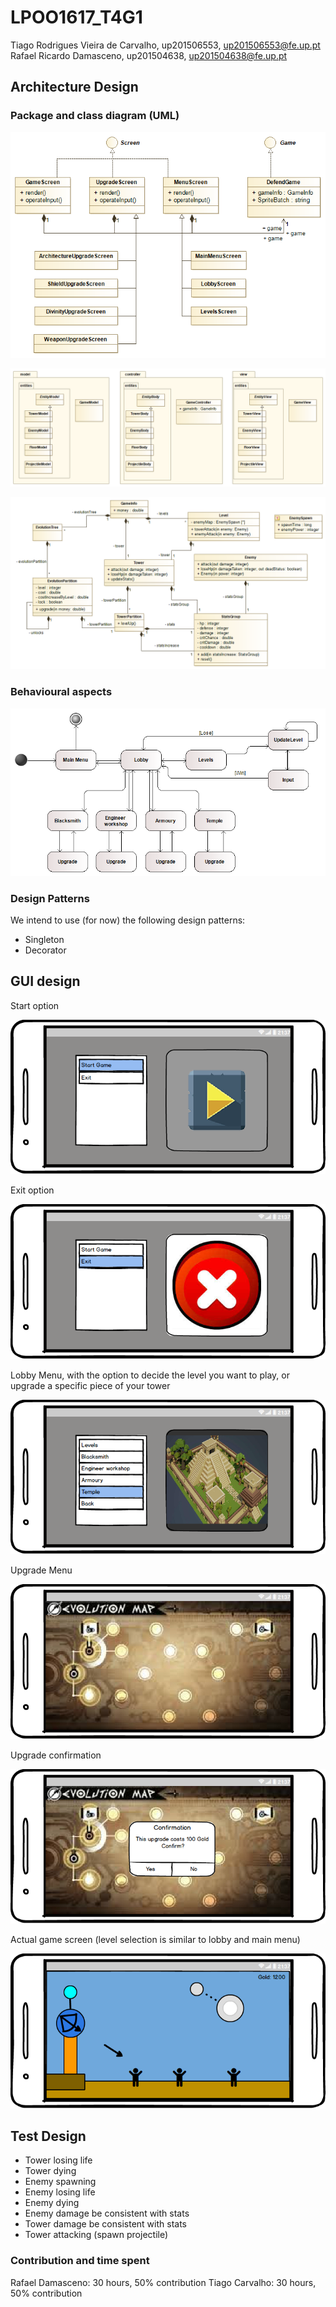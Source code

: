 # LPOO1617_T4G1

Tiago Rodrigues Vieira de Carvalho, up201506553, up201506553@fe.up.pt  
Rafael Ricardo Damasceno, up201504638, up201504638@fe.up.pt

## Architecture Design

### Package and class diagram (UML)

![](https://github.com/titarta/LPOO1617_T4G1/raw/master/Defend/README-res/Screen.png)

![](https://github.com/titarta/LPOO1617_T4G1/raw/master/Defend/README-res/Game.png)

![](https://github.com/titarta/LPOO1617_T4G1/raw/master/Defend/README-res/gameLogic.png)

### Behavioural aspects

![](https://github.com/titarta/LPOO1617_T4G1/raw/master/Defend/README-res/StateMachine.png)

### Design Patterns

We intend to use (for now) the following design patterns:
* Singleton
* Decorator

## GUI design

Start option

![](https://github.com/titarta/LPOO1617_T4G1/raw/master/Defend/README-res/Start_MainMenu_Mockup.png)

Exit option

![](https://github.com/titarta/LPOO1617_T4G1/raw/master/Defend/README-res/Exit_MainMenu_Mockup.png)

Lobby Menu, with the option to decide the level you want to play, or upgrade a specific piece of your tower

![](https://github.com/titarta/LPOO1617_T4G1/raw/master/Defend/README-res/LobbyMenu_Mockup.png)

Upgrade Menu

![](https://github.com/titarta/LPOO1617_T4G1/raw/master/Defend/README-res/UpgradeMenu_Mockup.png)

Upgrade confirmation

![](https://github.com/titarta/LPOO1617_T4G1/raw/master/Defend/README-res/ConfirmUpgradeMenu_Mockup.png)

Actual game screen (level selection is similar to lobby and main menu)

![](https://github.com/titarta/LPOO1617_T4G1/raw/master/Defend/README-res/Game_Mockup.png)

## Test Design

* Tower losing life
* Tower dying
* Enemy spawning
* Enemy losing life
* Enemy dying
* Enemy damage be consistent with stats
* Tower damage be consistent with stats
* Tower attacking (spawn projectile)

### Contribution and time spent

Rafael Damasceno: 30 hours, 50% contribution
Tiago Carvalho: 30 hours, 50% contribution
